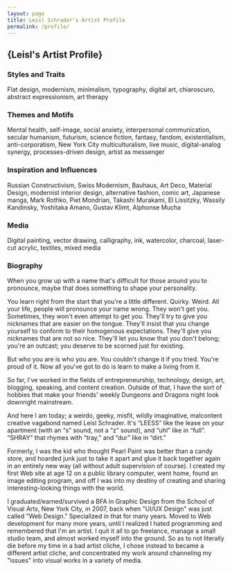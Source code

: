 ```yaml
---
layout: page
title: Leisl Schrader's Artist Profile
permalink: /profile/
---
```


<section id="section_Profile">
			<h2>
				<span>{Leisl's Artist Profile}</span>
			</h2>
			<h3>
				Styles and Traits
			</h3>
			<p>
				Flat design, modernism, minimalism, typography, digital art, chiaroscuro, abstract expressionism, art therapy
			</p>
			<h3>
				Themes and Motifs
			</h3>
			<p>
				Mental health, self-image, social anxiety, interpersonal communication, secular humanism, futurism, science fiction, fantasy, fandom, existentialism, anti-corporatism, New York City multiculturalism, live music, digital-analog synergy, processes-driven design, artist as messenger
			</p>
			<h3>
				Inspiration and Influences
			</h3>
			<p>
				Russian Constructivism, Swiss Modernism, Bauhaus, Art Deco, Material Design, modernist interior design, alternative fashion, comic art, Japanese manga, Mark Rothko, Piet Mondrian, Takashi Murakami, El Lissitzky, Wassily Kandinsky, Yoshitaka Amano, Gustav Klimt, Alphonse Mucha
			</p>
			<h3>
				Media
			</h3>
			<p>
				Digital painting, vector drawing, calligraphy, ink, watercolor, charcoal, laser-cut acrylic, textiles, mixed media
			</p>
			<h3>
				Biography
			</h3>
			<p>
				When you grow up with a name that's difficult for those around you to pronounce, maybe that does something to shape your personality.
			</p>
			<p>
				You learn right from the start that you're a little different. Quirky. Weird. All your life, people will pronounce your name wrong. They won't get you. Sometimes, they won't even attempt to get you. They'll try to give you nicknames that are easier on the tongue. They'll insist that you change yourself to conform to their homogenous expectations. They'll give you nicknames that are not so nice. They'll let you know that you don't belong; you're an outcast; you deserve to be scorned just for existing.
			</p>
			<p>
				But who you are is who you are. You couldn't change it if you tried. You're proud of it. Now all you've got to do is learn to make a living from it.
			</p>
			<p>
				So far, I've worked in the fields of entrepreneurship, technology, design, art, blogging, speaking, and content creation. Outside of that, I have the sort of hobbies that make your friends' weekly Dungeons and Dragons night look downright mainstream.
			</p>
			<p>
				And here I am today; a weirdo, geeky, misfit, wildly imaginative, malcontent creative vagabond named Leisl Schrader. It's “LEESS” like the lease on your apartment (with an “s” sound, not a “z” sound), and “uhl” like in “full”. “SHRAY” that rhymes with “tray,” and “dur” like in “dirt.” 
			</p>
			<p>
				Formerly, I was the kid who thought Pearl Paint was better than a candy store, and hoarded junk just to take it apart and glue it back together again in an entirely new way (all without adult supervision of course). I created my first Web site at age 12 on a public library computer, went home, found an image editing program, and off I was into my destiny of creating and sharing interesting-looking things with the world.
			</p>
			<p>
				I graduated/earned/survived a BFA in Graphic Design from the School of Visual Arts, New York City, in 2007, back when "UI/UX Design" was just called "Web Design." Specialized in that for many years. Moved to Web development for many more years, until I realized I hated programming and remembered that I'm an artist. I quit it all to go freelance, manage a small studio team, and almost worked myself into the ground. So as to not literally die before my time in a bad artist cliche, I chose instead to became a different artist cliche, and concentrated my work around channeling my "issues" into visual works in a variety of media.
			</p>
		</section>